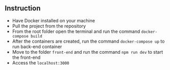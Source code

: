 ## Instruction

- Have Docker installed on your machine
- Pull the project from the repository
- From the root folder open the terminal and run the command `docker-compose build`
- After the containers are created, run the command `docker-compose up` to run back-end container
- Move to the folder `front-end` and run the command `npm run dev` to start the front-end
- Access the `localhost:3000`